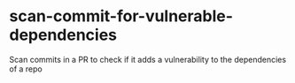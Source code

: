 # scan-commit-for-vulnerable-dependencies
Scan commits in a PR to check if it adds a vulnerability to the dependencies of a repo
